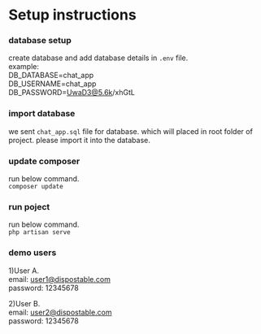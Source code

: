 # Setup instructions

### database setup 
create database and add database details in `.env` file.<br />
example:<br />
DB_DATABASE=chat_app<br />
DB_USERNAME=chat_app<br />
DB_PASSWORD=UwaD3@5.6k/xhGtL<br />

### import database
we sent `chat_app.sql` file for database. which will placed in root folder of project. please import it into the database.<br />

### update composer
run below command.<br />
`composer update`

### run poject
run below command.<br />
`php artisan serve`

### demo users
1)User A.<br />
email: user1@dispostable.com<br />
password: 12345678<br />

2)User B.<br />
email: user2@dispostable.com<br />
password: 12345678<br />
